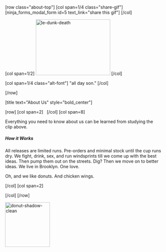 [row class="about-top"]
[col span=1/4  class="share-gif"]
[ninja_forms_modal_form id=5 text_link="share this gif"]
[/col]

[col span=1/2]
<img src="http://media.ledunk.com/img/le-dunk-mort-curve.gif" alt="le-dunk-death" width="240" height="180" class="aligncenter size-full wp-image-815" />
[/col]

[col span=1/4 class="alt-font"]
"all day son."
[/col]

[/row]

[title text="About Us" style="bold_center"]


[row]
[col span=2]
&nbsp;
[/col]
[col span=8]

<p class="bigtext">Everything you need to know about us can be learned from studying the clip above.</p>

<h5 class="bodytext">How it Works</h5>
<p>
All releases are limited runs. Pre-orders and minimal stock until the cup runs dry. We fight, drink, sex, and run windsprints till we come up with the best ideas. Then pump them out on the streets. Dig? Then we move on to better ideas. We live in Brooklyn. One love.
</p>

<p class="midtext">Oh, and we like donuts. And chicken wings.</p>

[/col]
[col span=2]

[/col]
[/row]

<img src="http://dunk.site/wp-content/uploads/2013/12/donut-shadow-clean.png" alt="donut-shadow-clean" width="144" height="144" class="aligncenter size-full wp-image-1280" />